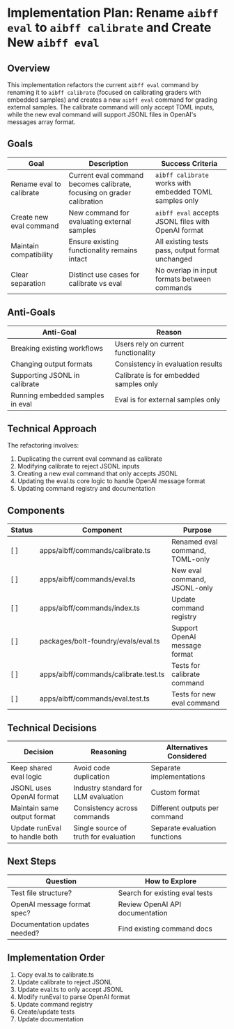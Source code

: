 # Implementation Plan: Rename `aibff eval` to `aibff calibrate` and Create New `aibff eval`

## Overview

This implementation refactors the current `aibff eval` command by renaming it to
`aibff calibrate` (focused on calibrating graders with embedded samples) and
creates a new `aibff eval` command for grading external samples. The calibrate
command will only accept TOML inputs, while the new eval command will support
JSONL files in OpenAI's messages array format.

## Goals

| Goal                     | Description                                                            | Success Criteria                                        |
| ------------------------ | ---------------------------------------------------------------------- | ------------------------------------------------------- |
| Rename eval to calibrate | Current eval command becomes calibrate, focusing on grader calibration | `aibff calibrate` works with embedded TOML samples only |
| Create new eval command  | New command for evaluating external samples                            | `aibff eval` accepts JSONL files with OpenAI format     |
| Maintain compatibility   | Ensure existing functionality remains intact                           | All existing tests pass, output format unchanged        |
| Clear separation         | Distinct use cases for calibrate vs eval                               | No overlap in input formats between commands            |

## Anti-Goals

| Anti-Goal                        | Reason                                 |
| -------------------------------- | -------------------------------------- |
| Breaking existing workflows      | Users rely on current functionality    |
| Changing output formats          | Consistency in evaluation results      |
| Supporting JSONL in calibrate    | Calibrate is for embedded samples only |
| Running embedded samples in eval | Eval is for external samples only      |

## Technical Approach

The refactoring involves:

1. Duplicating the current eval command as calibrate
2. Modifying calibrate to reject JSONL inputs
3. Creating a new eval command that only accepts JSONL
4. Updating the eval.ts core logic to handle OpenAI message format
5. Updating command registry and documentation

## Components

| Status | Component                             | Purpose                         |
| ------ | ------------------------------------- | ------------------------------- |
| [ ]    | apps/aibff/commands/calibrate.ts      | Renamed eval command, TOML-only |
| [ ]    | apps/aibff/commands/eval.ts           | New eval command, JSONL-only    |
| [ ]    | apps/aibff/commands/index.ts          | Update command registry         |
| [ ]    | packages/bolt-foundry/evals/eval.ts   | Support OpenAI message format   |
| [ ]    | apps/aibff/commands/calibrate.test.ts | Tests for calibrate command     |
| [ ]    | apps/aibff/commands/eval.test.ts      | Tests for new eval command      |

## Technical Decisions

| Decision                      | Reasoning                             | Alternatives Considered       |
| ----------------------------- | ------------------------------------- | ----------------------------- |
| Keep shared eval logic        | Avoid code duplication                | Separate implementations      |
| JSONL uses OpenAI format      | Industry standard for LLM evaluation  | Custom format                 |
| Maintain same output format   | Consistency across commands           | Different outputs per command |
| Update runEval to handle both | Single source of truth for evaluation | Separate evaluation functions |

## Next Steps

| Question                      | How to Explore                  |
| ----------------------------- | ------------------------------- |
| Test file structure?          | Search for existing eval tests  |
| OpenAI message format spec?   | Review OpenAI API documentation |
| Documentation updates needed? | Find existing command docs      |

## Implementation Order

1. Copy eval.ts to calibrate.ts
2. Update calibrate to reject JSONL
3. Update eval.ts to only accept JSONL
4. Modify runEval to parse OpenAI format
5. Update command registry
6. Create/update tests
7. Update documentation
